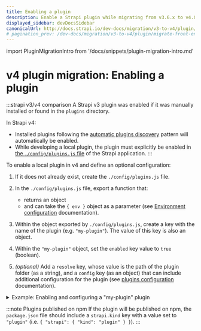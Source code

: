 ```yaml
---
title: Enabling a plugin
description: Enable a Strapi plugin while migrating from v3.6.x to v4.0.x with step-by-step instructions
displayed_sidebar: devDocsSidebar
canonicalUrl: http://docs.strapi.io/dev-docs/migration/v3-to-v4/plugin/enable-plugin.html
# pagination_prev: /dev-docs/migration/v3-to-v4/plugin/migrate-front-end.md
---
```


import PluginMigrationIntro from '/docs/snippets/plugin-migration-intro.md'

# v4 plugin migration: Enabling a plugin

<PluginMigrationIntro components={props.components} />

:::strapi v3/v4 comparison
A Strapi v3 plugin was enabled if it was manually installed or found in the `plugins` directory.

In Strapi v4:

- Installed plugins following the [automatic plugins discovery](/dev-docs/plugins/plugins-intro.md#automatic-plugins-discovery) pattern will automatically be enabled.
- While developing a local plugin, the plugin must explicitly be enabled in [the `./config/plugins.js` file](/dev-docs/configurations//plugins.md) of the Strapi application.
:::

To enable a local plugin in v4 and define an optional configuration:

1. If it does not already exist, create the `./config/plugins.js` file.

2. In the `./config/plugins.js` file, export a function that:
    - returns an object
    - and can take the `{ env }` object as a parameter (see [Environment configuration](/dev-docs/configurations//environment.md) documentation).

3. Within the object exported by `./config/plugins.js`, create a key with the name of the plugin (e.g. `"my-plugin"`). The value of this key is also an object.

4. Within the `"my-plugin"` object, set the `enabled` key value to `true` (boolean).

5. _(optional)_ Add a `resolve` key, whose value is the path of the plugin folder (as a string), and a `config` key (as an object) that can include additional configuration for the plugin (see [plugins configuration](/dev-docs/configurations//plugins.md) documentation).

<details>
<summary>Example: Enabling and configuring a "my-plugin" plugin</summary>

```js title="./config/plugins.js"

module.exports = ({ env }) => ({
  "my-plugin": {
    enabled: true,
    resolve: "./path-to-my-plugin",
    config: {
      // additional configuration goes here
    },
  },
});
```

</details>

:::note Plugins published on npm
If the plugin will be published on npm, the `package.json` file should include a `strapi.kind` key with a value set to `"plugin"` (i.e. `{ "strapi": { "kind": "plugin" } }`).
:::

